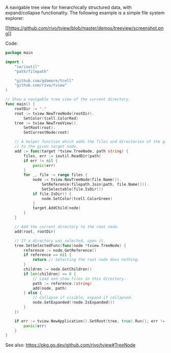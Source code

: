 A navigable tree view for hierarchically structured data, with expand/collapse functionality. The following example is a simple file system explorer:

[[https://github.com/rivo/tview/blob/master/demos/treeview/screenshot.png]]

Code:

```go
package main

import (
	"io/ioutil"
	"path/filepath"

	"github.com/gdamore/tcell"
	"github.com/rivo/tview"
)

// Show a navigable tree view of the current directory.
func main() {
	rootDir := "."
	root := tview.NewTreeNode(rootDir).
		SetColor(tcell.ColorRed)
	tree := tview.NewTreeView().
		SetRoot(root).
		SetCurrentNode(root)

	// A helper function which adds the files and directories of the given path
	// to the given target node.
	add := func(target *tview.TreeNode, path string) {
		files, err := ioutil.ReadDir(path)
		if err != nil {
			panic(err)
		}
		for _, file := range files {
			node := tview.NewTreeNode(file.Name()).
				SetReference(filepath.Join(path, file.Name())).
				SetSelectable(file.IsDir())
			if file.IsDir() {
				node.SetColor(tcell.ColorGreen)
			}
			target.AddChild(node)
		}
	}

	// Add the current directory to the root node.
	add(root, rootDir)

	// If a directory was selected, open it.
	tree.SetSelectedFunc(func(node *tview.TreeNode) {
		reference := node.GetReference()
		if reference == nil {
			return // Selecting the root node does nothing.
		}
		children := node.GetChildren()
		if len(children) == 0 {
			// Load and show files in this directory.
			path := reference.(string)
			add(node, path)
		} else {
			// Collapse if visible, expand if collapsed.
			node.SetExpanded(!node.IsExpanded())
		}
	})

	if err := tview.NewApplication().SetRoot(tree, true).Run(); err != nil {
		panic(err)
	}
}
```

See also: https://pkg.go.dev/github.com/rivo/tview#TreeNode